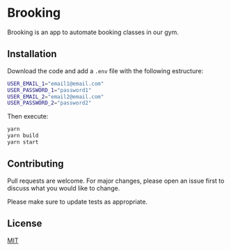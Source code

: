 # Brooking

Brooking is an app to automate booking classes in our gym.

## Installation

Download the code and add a `.env` file with the following estructure:

```sh
USER_EMAIL_1="email1@email.com"
USER_PASSWORD_1="password1"
USER_EMAIL_2="email2@email.com"
USER_PASSWORD_2="password2"
```

Then execute:

```bash
yarn
yarn build
yarn start
```

## Contributing

Pull requests are welcome. For major changes, please open an issue first to discuss what you would like to change.

Please make sure to update tests as appropriate.

## License

[MIT](https://choosealicense.com/licenses/mit/)
